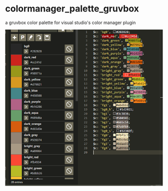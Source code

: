 # colormanager_palette_gruvbox
a gruvbox color palette for visual studio's color manager plugin

![screenshot](https://github.com/y0av/colormanager_palette_gruvbox/blob/main/screenshot.png?raw=true)
